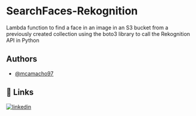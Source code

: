 
# SearchFaces-Rekognition

Lambda function to find a face in an image in an S3 bucket from a previously created collection using the boto3 library to call the Rekognition API in Python
## Authors

- [@mcamacho97](https://github.com/mcamacho97)


## 🔗 Links

[![linkedin](https://img.shields.io/badge/linkedin-0A66C2?style=for-the-badge&logo=linkedin&logoColor=white)](https://www.linkedin.com/in/mcamacho-dev/)


